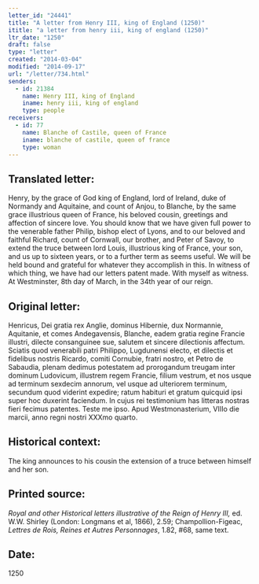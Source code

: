 ```yaml
---
letter_id: "24441"
title: "A letter from Henry III, king of England (1250)"
ititle: "a letter from henry iii, king of england (1250)"
ltr_date: "1250"
draft: false
type: "letter"
created: "2014-03-04"
modified: "2014-09-17"
url: "/letter/734.html"
senders:
  - id: 21384
    name: Henry III, king of England
    iname: henry iii, king of england
    type: people
receivers:
  - id: 77
    name: Blanche of Castile, queen of France
    iname: blanche of castile, queen of france
    type: woman
---
```

<h2> Translated letter:</h2>Henry, by the grace of God king of England, lord of Ireland, duke of Normandy and Aquitaine, and count of Anjou, to Blanche, by the same grace illustrious queen of France, his beloved cousin, greetings and affection of sincere love.
You should know that we have given full power to the venerable father Philip, bishop elect of Lyons, and to our beloved and faithful Richard, count of Cornwall, our brother, and Peter of Savoy, to extend the truce between lord Louis, illustrious king of France, your son, and us up to sixteen years, or to a further term as seems useful.  We will be held bound and grateful for whatever they accomplish in this.
In witness of which thing, we have had our letters patent made.
With myself as witness.  At Westminster, 8th day of March, in the 34th year of our reign.
<h2 class="mt-4"> Original letter:</h2>Henricus, Dei gratia rex Anglie, dominus Hibernie, dux Normannie, Aquitanie, et comes Andegavensis, Blanche, eadem gratia regine Francie illustri, dilecte consanguinee sue, salutem et sincere dilectionis affectum.
Sciatis quod venerabili patri Philippo, Lugdunensi electo, et dilectis et fidelibus nostris Ricardo, comiti Cornubie, fratri nostro, et Petro de Sabaudia, plenam dedimus potestatem ad prorogandum treugam inter dominum Ludovicum, illustrem regem Francie, filium vestrum, et nos usque ad terminum sexdecim annorum, vel usque ad ulteriorem terminum, secundum quod viderint expedire; ratum habituri et gratum quicquid ipsi super hoc duxerint faciendum.  In cujus rei testimonium has litteras nostras fieri fecimus patentes.  Teste me ipso.
Apud Westmonasterium, VIIIo die marcii, anno regni nostri XXXmo quarto.
<h2 class="mt-4"> Historical context:</h2>The king announces to his cousin the extension of a truce between himself and her son.
<h2 class="mt-4"> Printed source:</h2><p><em>Royal and other Historical letters illustrative of the Reign of Henry III,</em> ed. W.W. Shirley (London: Longmans et al, 1866), 2.59; Champollion-Figeac, <em>Lettres de Rois, Reines et Autres Personnages</em>, 1.82, #68, same text.</p><h2 class="mt-4"> Date:</h2>1250